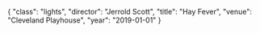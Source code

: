 {
  "class": "lights",
  "director": "Jerrold Scott",
  "title": "Hay Fever",
  "venue": "Cleveland Playhouse",
  "year": "2019-01-01"
}
